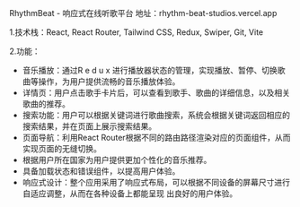 RhythmBeat - 响应式在线听歌平台 地址：rhythm-beat-studios.vercel.app

1.技术栈：React, React Router, Tailwind CSS, Redux, Swiper, Git, Vite

2.功能：
- 音乐播放：通过R e d u x 进行播放器状态的管理，实现播放、暂停、切换歌曲等操作，为用户提供流畅的音乐播放体验。
- 详情页：用户点击歌手卡片后，可以查看到歌手、歌曲的详细信息，以及相关歌曲的推荐。
- 搜索功能：用户可以根据关键词进行歌曲搜索，系统会根据关键词返回相应的搜索结果，并在页面上展示搜索结果。
- 页面导航：利用React Router根据不同的路由路径渲染对应的页面组件，从而实现页面的无缝切换。
- 根据用户所在国家为用户提供更加个性化的音乐推荐。
- 具备加载状态和错误组件，以提高用户体验。
- 响应式设计：整个应用采用了响应式布局，可以根据不同设备的屏幕尺寸进行自适应调整，从而在各种设备上都能呈现
出良好的用户体验。
